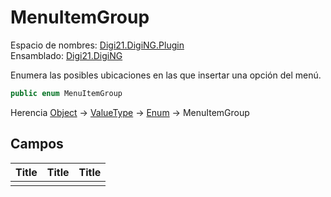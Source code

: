 # MenuItemGroup

Espacio de nombres: [Digi21.DigiNG.Plugin](../../)  
Ensamblado: [Digi21.DigiNG](../../../digi21.diging/)​‌

Enumera las posibles ubicaciones en las que insertar una opción del menú.

```csharp
public enum MenuItemGroup
```

‌Herencia [Object](https://docs.microsoft.com/en-us/dotnet/api/system.object?view=net-5.0) → [ValueType](https://docs.microsoft.com/en-us/dotnet/api/system.valuetype?view=net-5.0) → [Enum](https://docs.microsoft.com/en-us/dotnet/api/system.enum?view=net-5.0) → MenuItemGroup

## Campos <a id="campos"></a>

| ​Title | ​Title | ​Title |
| :--- | :--- | :--- |
|  |  |  |





